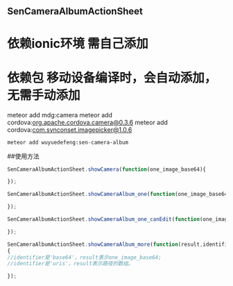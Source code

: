 ## SenCameraAlbumActionSheet

# 依赖ionic环境 需自己添加

# 依赖包 移动设备编译时，会自动添加，无需手动添加
meteor add mdg:camera
meteor add cordova:org.apache.cordova.camera@0.3.6
meteor add cordova:com.synconset.imagepicker@1.0.6


```meteor
meteor add wuyuedefeng:sen-camera-album
```

##使用方法
```JavaScript
SenCameraAlbumActionSheet.showCamera(function(one_image_base64){

});

SenCameraAlbumActionSheet.showCameraAlbum_one(function(one_image_base64){

});

SenCameraAlbumActionSheet.showCameraAlbum_one_canEdit(function(one_image_base64){//拍照或选择图片后可编辑

});

SenCameraAlbumActionSheet.showCameraAlbum_more(function(result,identifier)
{
//identifier是'base64'，result表示one_image_base64;
//identifier是'uris'，result表示路径的数组。

});

```